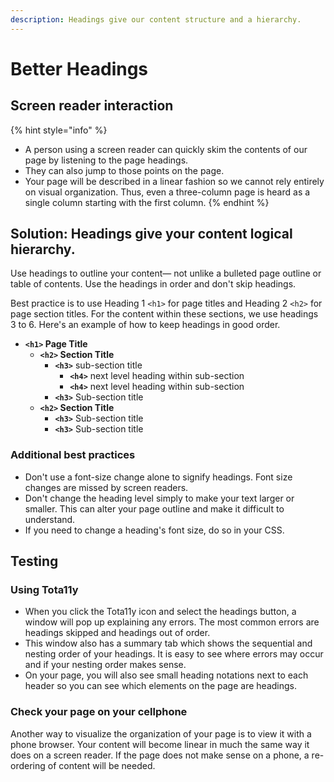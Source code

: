 ```yaml
---
description: Headings give our content structure and a hierarchy.
---
```


# Better Headings

## Screen reader interaction

{% hint style="info" %}
* A person using a screen reader can quickly skim the contents of our page by listening to the page headings. 
* They can also jump to those points on the page. 
* Your page will be described in a linear fashion so we cannot rely entirely on visual organization. Thus, even a three-column page is heard as a single column starting with the first column.
{% endhint %}

## Solution: Headings give your content logical hierarchy.

Use headings to outline your content— not unlike a bulleted page outline or table of contents. Use the headings in order and don't skip headings.

Best practice is to use Heading 1 `<h1>` for page titles and Heading 2 `<h2>` for page section titles. For the content within these sections, we use headings 3 to 6. Here's an example of how to keep headings in good order.

* **`<h1>` Page Title**
  * **`<h2>` Section Title**
    * **`<h3>`** sub-section title
      * **`<h4>`** next level heading within sub-section
      * **`<h4>`** next level heading within sub-section
    * **`<h3>`** Sub-section title
  * **`<h2>` Section Title**
    * **`<h3>`** Sub-section title
    * **`<h3>`** Sub-section title

### Additional best practices

* Don't use a font-size change alone to signify headings. Font size changes are missed by screen readers.
* Don't change the heading level simply to make your text larger or smaller. This can alter your page outline and make it difficult to understand.
* If you need to change a heading's font size, do so in your CSS.

## Testing

### Using Tota11y

* When you click the Tota11y icon and select the headings button, a window will pop up explaining any errors. The most common errors are headings skipped and headings out of order. 
* This window also has a summary tab which shows the sequential and nesting order of your headings. It is easy to see where errors may occur and if your nesting order makes sense.
* On your page, you will also see small heading notations next to each header so you can see which elements on the page are headings.

### **Check your page on your cellphone**

Another way to visualize the organization of your page is to view it with a phone browser. Your content will become linear in much the same way it does on a screen reader. If the page does not make sense on a phone, a re-ordering of content will be needed.

